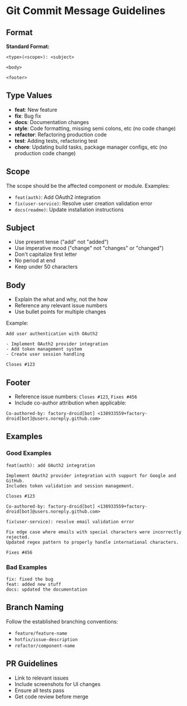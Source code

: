 # Git Commit Message Guidelines

## Format

**Standard Format:**
```
<type>(<scope>): <subject>

<body>

<footer>
```

## Type Values

- **feat**: New feature
- **fix**: Bug fix
- **docs**: Documentation changes
- **style**: Code formatting, missing semi colons, etc (no code change)
- **refactor**: Refactoring production code
- **test**: Adding tests, refactoring test
- **chore**: Updating build tasks, package manager configs, etc (no production code change)

## Scope

The scope should be the affected component or module. Examples:
- `feat(auth)`: Add OAuth2 integration
- `fix(user-service)`: Resolve user creation validation error
- `docs(readme)`: Update installation instructions

## Subject

- Use present tense ("add" not "added")
- Use imperative mood ("change" not "changes" or "changed")
- Don't capitalize first letter
- No period at end
- Keep under 50 characters

## Body

- Explain the what and why, not the how
- Reference any relevant issue numbers
- Use bullet points for multiple changes

Example:
```
Add user authentication with OAuth2

- Implement OAuth2 provider integration
- Add token management system
- Create user session handling

Closes #123
```

## Footer

- Reference issue numbers: `Closes #123`, `Fixes #456`
- Include co-author attribution when applicable:
```
Co-authored-by: factory-droid[bot] <138933559+factory-droid[bot]@users.noreply.github.com>
```

## Examples

### Good Examples
```
feat(auth): add OAuth2 integration

Implement OAuth2 provider integration with support for Google and GitHub.
Includes token validation and session management.

Closes #123

Co-authored-by: factory-droid[bot] <138933559+factory-droid[bot]@users.noreply.github.com>
```

```
fix(user-service): resolve email validation error

Fix edge case where emails with special characters were incorrectly rejected.
Updated regex pattern to properly handle international characters.

Fixes #456
```

### Bad Examples
```
fix: fixed the bug
feat: added new stuff
docs: updated the documentation
```

## Branch Naming

Follow the established branching conventions:
- `feature/feature-name`
- `hotfix/issue-description`
- `refactor/component-name`

## PR Guidelines

- Link to relevant issues
- Include screenshots for UI changes
- Ensure all tests pass
- Get code review before merge
